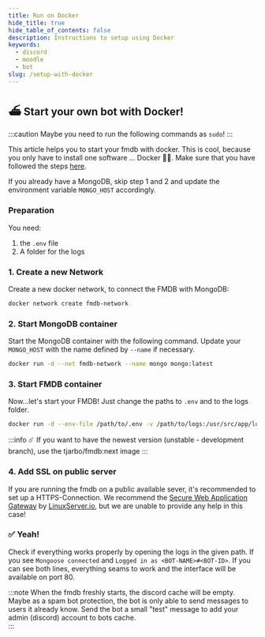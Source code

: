 ```yaml
---
title: Run on Docker
hide_title: true
hide_table_of_contents: false
description: Instructions to setup using Docker
keywords:
  - discord
  - moodle
  - bot
slug: /setup-with-docker
---
```

## ⛴️ Start your own bot with Docker!

:::caution
Maybe you need to run the following commands as `sudo`!
:::

This article helps you to start your fmdb with docker. This is cool, because you only have to install one software ... Docker 🐳🎉. Make sure that you have followed the steps [here](setup-preparation.md).

If you already have a MongoDB, skip step 1 and 2 and update the environment variable `MONGO_HOST` accordingly.

### Preparation

You need:

1. the `.env` file
2. A folder for the logs

### 1. Create a new Network

Create a new docker network, to connect the FMDB with MongoDB:

```bash
docker network create fmdb-network
```

### 2. Start MongoDB container

Start the MongoDB container with the following command. Update your `MONGO_HOST` with the name defined by `--name` if necessary.

```bash
docker run -d --net fmdb-network --name mongo mongo:latest
```

### 3. Start FMDB container

Now...let's start your FMDB! Just change the paths to `.env` and to the logs folder.

```bash
docker run -d --env-file /path/to/.env -v /path/to/logs:/usr/src/app/log --net fmdb-network --name fmdb -p 80:4040/tcp tjarbo/fmdb:latest
```

:::info
☄️ If you want to have the newest version (unstable - development branch), use the tjarbo/fmdb:next image
:::

### 4. Add SSL on public server

If you are running the fmdb on a public available sever, it's recommended to set up a HTTPS-Connection. We recommend the [Secure Web Application Gateway](https://github.com/linuxserver/docker-swag) by [LinuxServer.io](https://www.linuxserver.io/), but we are unable to provide any help in this case!

### ✅ Yeah!

Check if everything works properly by opening the logs in the given path. If you see `Mongoose connected` and `Logged in as <BOT-NAME>#<BOT-ID>`. If you can see both lines, everything seams to work and the interface will be available on port 80.

:::note
When the fmdb freshly starts, the discord cache will be empty. Maybe as a spam bot protection, the bot is only able to send messages to users it already know. Send the bot a small "test" message to add your admin (discord) account to bots cache.  
:::
